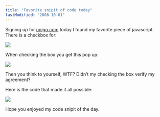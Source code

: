 ```yaml
---
title: "Favorite snipit of code today"
lastModified: "2008-10-01"
---
```


Signing up for [unigo.com](http://unigo.com) today I found my favorite piece of javascript. There is a checkbox for:

![](/images/checkbox.png)

When checking the box you get this pop up:

![](/images/popup.png)

Then you think to yourself, WTF? Didn’t my checking the box verify my agreement?

Here is the code that made it all possible:

![](/images/popup-code.png)

Hope you enjoyed my code snipit of the day.
